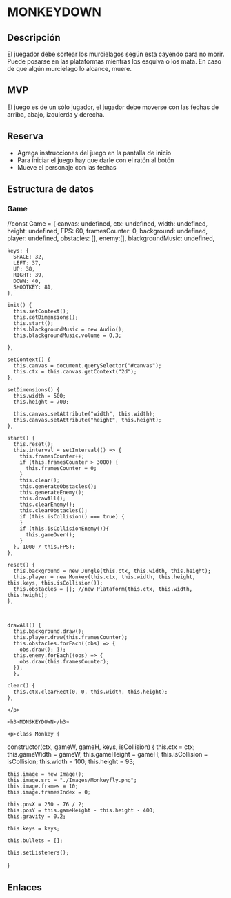 <h1>MONKEYDOWN</h1>
<h2>Descripción</h2>
<p>El juegador debe sortear los murcielagos según esta cayendo para no morir. Puede posarse en las plataformas mientras los esquiva o los mata. En caso de que algún murcielago lo alcance, muere.</p>

<h2>MVP</h2>

<p>El juego es de un sólo jugador, el jugador debe moverse con las fechas de arriba, abajo, izquierda y derecha.</p>

<h2>Reserva</h2>

<p><ul>
<li>Agrega instrucciones del juego en la pantalla de inicio</li>
<li>Para iniciar el juego hay que darle con el ratón al botón</li>
<li>Mueve el personaje con las fechas</li>
</ul>
</p>

<h2>Estructura de datos</h2>
<h3>Game</h3>
<p>//const Game = {
    canvas: undefined,
    ctx: undefined,
    width: undefined,
    height: undefined,
    FPS: 60,
    framesCounter: 0,
    background: undefined,
    player: undefined,
    obstacles: [],
    enemy:[],
    blackgroundMusic: undefined,
  
    keys: {
      SPACE: 32,
      LEFT: 37,
      UP: 38,
      RIGHT: 39,
      DOWN: 40,
      SHOOTKEY: 81,
    },
  
    init() {
      this.setContext();
      this.setDimensions();
      this.start();
      this.blackgroundMusic = new Audio();
      this.blackgroundMusic.volume = 0,3;
      
    },
  
    setContext() {
      this.canvas = document.querySelector("#canvas");
      this.ctx = this.canvas.getContext("2d");
    },
  
    setDimensions() {
      this.width = 500;
      this.height = 700;
  
      this.canvas.setAttribute("width", this.width);
      this.canvas.setAttribute("height", this.height);
    },
  
    start() {
      this.reset();
      this.interval = setInterval(() => {
        this.framesCounter++; 
        if (this.framesCounter > 3000) {
          this.framesCounter = 0;
        }
        this.clear();
        this.generateObstacles();
        this.generateEnemy();
        this.drawAll();
        this.clearEnemy();
        this.clearObstacles();
        if (this.isCollision() === true) {
        }
        if (this.isCollisionEnemy()){
          this.gameOver();
        }
      }, 1000 / this.FPS);
    },
  
    reset() {
      this.background = new Jungle(this.ctx, this.width, this.height);
      this.player = new Monkey(this.ctx, this.width, this.height, this.keys, this.isCollision());
      this.obstacles = []; //new Plataform(this.ctx, this.width, this.height);
    },

    
  
    drawAll() {
      this.background.draw();
      this.player.draw(this.framesCounter);
      this.obstacles.forEach((obs) => {
        obs.draw(); });
      this.enemy.forEach((obs) => {
        obs.draw(this.framesCounter);
      });
      },

    clear() {
      this.ctx.clearRect(0, 0, this.width, this.height);
    },
    
    </p>

    <h3>MONSKEYDOWN</h3>

    <p>class Monkey {
  constructor(ctx, gameW, gameH, keys, isCollision) {
    this.ctx = ctx;
    this.gameWidth = gameW;
    this.gameHeight = gameH;
    this.isCollision = isCollision;
    this.width = 100;
    this.height = 93;

    this.image = new Image();
    this.image.src = "./Images/Monkeyfly.png";
    this.image.frames = 10;
    this.image.framesIndex = 0;

    this.posX = 250 - 76 / 2;
    this.posY = this.gameHeight - this.height - 400;
    this.gravity = 0.2;

    this.keys = keys;

    this.bullets = [];

    this.setListeners();
  } </p>

  <h2>Enlaces</h2>
  